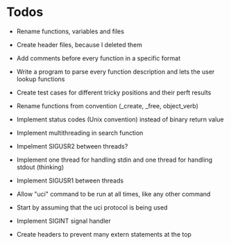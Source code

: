 # Todos
* Rename functions, variables and files
* Create header files, because I deleted them
* Add comments before every function in a specific format
* Write a program to parse every function description and lets the user lookup functions
* Create test cases for different tricky positions and their perft results

* Rename functions from convention (_create, _free, object_verb)
* Implement status codes (Unix convention) instead of binary return value
* Implement multithreading in search function
* Impelment SIGUSR2 between threads?
* Implement one thread for handling stdin and one thread for handling stdout (thinking)
* Implement SIGUSR1 between threads
* Allow "uci" command to be run at all times, like any other command
* Start by assuming that the uci protocol is being used
* Implement SIGINT signal handler
* Create headers to prevent many extern statements at the top
